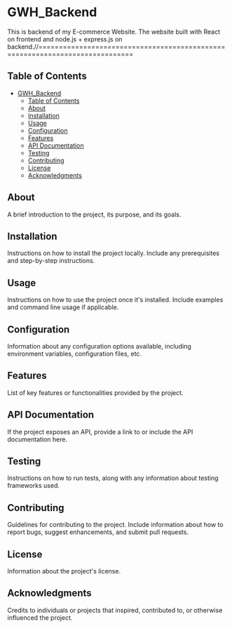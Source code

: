 # GWH_Backend

This is backend of my E-commerce Website. The website built with React on frontend and node.js + express.js on backend.//=============================================================================

## Table of Contents

- [GWH_Backend](#gwh_backend)
  - [Table of Contents](#table-of-contents)
  - [About](#about)
  - [Installation](#installation)
  - [Usage](#usage)
  - [Configuration](#configuration)
  - [Features](#features)
  - [API Documentation](#api-documentation)
  - [Testing](#testing)
  - [Contributing](#contributing)
  - [License](#license)
  - [Acknowledgments](#acknowledgments)

## About

A brief introduction to the project, its purpose, and its goals.

## Installation

Instructions on how to install the project locally. Include any prerequisites and step-by-step instructions.

## Usage

Instructions on how to use the project once it's installed. Include examples and command line usage if applicable.

## Configuration

Information about any configuration options available, including environment variables, configuration files, etc.

## Features

List of key features or functionalities provided by the project.

## API Documentation

If the project exposes an API, provide a link to or include the API documentation here.

## Testing

Instructions on how to run tests, along with any information about testing frameworks used.

## Contributing

Guidelines for contributing to the project. Include information about how to report bugs, suggest enhancements, and submit pull requests.

## License

Information about the project's license.

## Acknowledgments

Credits to individuals or projects that inspired, contributed to, or otherwise influenced the project.
